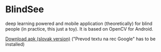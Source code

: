 # BlindSee
deep learning powered and mobile application (theoretically) for blind people (in practice, this just a toy). It is based on OpenCV for Android.

<a href="http://www.agentspace.org/download/blindsee.apk " download>Download apk (slovak version)</a>
("Prevod textu na rec Google" has to be installed)
